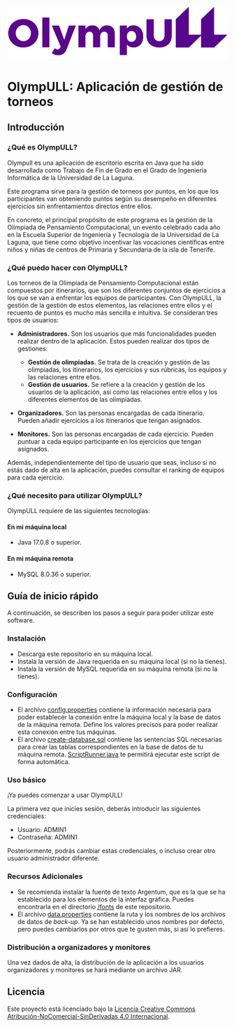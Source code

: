 ![Logo OlympULL](src/main/resources/images/logo_olympull_v2.png)

# OlympULL: Aplicación de gestión de torneos

## Introducción

### ¿Qué es OlympULL?
Olympull es una aplicación de escritorio escrita en Java que ha sido desarrollada como Trabajo de Fin de Grado en el Grado de Ingeniería Informática de la Universidad de La Laguna.

Este programa sirve para la gestión de torneos por puntos, en los que los participantes van obteniendo puntos según su desempeño en diferentes ejercicios sin enfrentamientos directos entre ellos.

En concreto, el principal propósito de este programa es la gestión de la Olimpiada de Pensamiento Computacional, un evento celebrado cada año en la Escuela Superior de Ingeniería y Tecnología de la Universidad de La Laguna, que tiene como objetivo incentivar las vocaciones científicas entre niños y niñas de centros de Primaria y Secundaria de la isla de Tenerife.

### ¿Qué puedo hacer con OlympULL?
Los torneos de la Olimpiada de Pensamiento Computacional están compuestos por itinerarios, que son los diferentes conjuntos de ejercicios a los que se van a enfrentar los equipos de participantes.
Con OlympULL, la gestión de la gestión de estos elementos, las relaciones entre ellos y el recuento de puntos es mucho más sencilla e intuitiva.
Se consideran tres tipos de usuarios:
* **Administradores.** Son los usuarios que más funcionalidades pueden realizar dentro de la aplicación. Estos pueden realizar dos tipos de gestiones:
  - **Gestión de olimpiadas.** Se trata de la creación y gestión de las olimpiadas, los itinerarios, los ejercicios y sus rúbricas, los equipos y las relaciones entre ellos.
  - **Gestión de usuarios.** Se refiere a la creación y gestión de los usuarios de la aplicación, así como las relaciones entre ellos y los diferentes elementos de las olimpiadas.

* **Organizadores.** Son las personas encargadas de cada itinerario. Pueden añadir ejercicios a los itinerarios que tengan asignados.
 
* **Monitores.** Son las personas encargadas de cada ejercicio. Pueden puntuar a cada equipo participante en los ejercicios que tengan asignados.

Además, independientemente del tipo de usuario que seas, incluso si no estás dado de alta en la aplicación, puedes consultar el ranking de equipos para cada ejercicio.

### ¿Qué necesito para utilizar OlympULL?
OlympULL requiere de las siguientes tecnologías:
#### En mi máquina local
* Java 17.0.8 o superior.

#### En mi máquina remota
* MySQL 8.0.36 o superior.

## Guía de inicio rápido
A continuación, se describen los pasos a seguir para poder utilizar este software.

### **Instalación**
* Descarga este repositorio en su máquina local.
* Instala la versión de Java requerida en su máquina local (si no la tienes).
* Instala la versión de MySQL requerida en su máquina remota (si no la tienes).

### **Configuración**
* El archivo [config.properties](src/main/resources/config.properties) contiene la información necesaria para poder establecer la conexión entre la máquina local y la base de datos de la máquina remota. Define los valores precisos para poder realizar esta conexión entre tus máquinas.
* El archivo [create-database.sql](src/main/resources/create-database.sql) contiene las sentencias SQL necesarias para crear las tablas correspondientes en la base de datos de tu máquina remota. [ScriptRunner.java](/src/java/ScriptRunner.java) te permitirá ejecutar este script de forma automática. 

### **Uso básico**
¡Ya puedes comenzar a usar OlympULL!

La primera vez que inicies sesión, deberás introducir las siguientes credenciales:
- Usuario: ADMIN1
- Contraseña: ADMIN1

Posteriormente, podrás cambiar estas credenciales, o incluso crear otro usuario administrador diferente.

### **Recursos Adicionales**
* Se recomienda instalar la fuente de texto Argentum, que es la que se ha establecido para los elementos de la interfaz gráfica. Puedes encontrarla en el directorio [/fonts](/fonts) de este repositorio.
* El archivo [data.properties](src/main/resources/data.properties) contiene la ruta y los nombres de los archivos de datos de *back-up*. Ya se han establecido unos nombres por defecto, pero puedes cambiarlos por otros que te gusten más, si así lo prefieres.

### **Distribución a organizadores y monitores**
Una vez dados de alta, la distribución de la aplicación a los usuarios organizadores y monitores se hará mediante un archivo JAR.

## Licencia

Este proyecto está licenciado bajo la [Licencia Creative Commons Atribución-NoComercial-SinDerivadas 4.0 Internacional](LICENSE.md).
